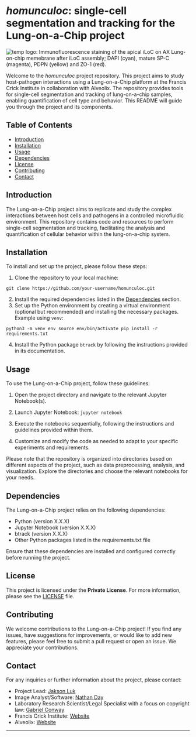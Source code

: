 # _homunculoc_: single-cell segmentation and tracking for the Lung-on-a-Chip project

![temp logo: Immunofluorescence staining of the apical iLoC on AX Lung-on-chip memebrane after iLoC assembly; DAPI (cyan), mature SP-C (magenta), PDPN (yellow) and ZO-1 (red).](loc_landing.gif)

Welcome to the _*homunculoc*_ project repository. This project aims to study host-pathogen interactions using a Lung-on-a-Chip platform at the Francis Crick Institute in collaboration with Alveolix. The repository provides tools for single-cell segmentation and tracking of lung-on-a-chip samples, enabling quantification of cell type and behavior. This README will guide you through the project and its components.

## Table of Contents

- [Introduction](#introduction)
- [Installation](#installation)
- [Usage](#usage)
- [Dependencies](#dependencies)
- [License](#license)
- [Contributing](#contributing)
- [Contact](#contact)

## Introduction

The Lung-on-a-Chip project aims to replicate and study the complex interactions between host cells and pathogens in a controlled microfluidic environment. This repository contains code and resources to perform single-cell segmentation and tracking, facilitating the analysis and quantification of cellular behavior within the lung-on-a-chip system.

## Installation

To install and set up the project, please follow these steps:

1. Clone the repository to your local machine:

`git clone https://github.com/your-username/homunculoc.git`

2. Install the required dependencies listed in the [Dependencies](#dependencies) section.
3. Set up the Python environment by creating a virtual environment (optional but recommended) and installing the necessary packages. Example using `venv`:

``python3 -m venv env
source env/bin/activate
pip install -r requirements.txt``

4. Install the Python package `btrack` by following the instructions provided in its documentation.

## Usage

To use the Lung-on-a-Chip project, follow these guidelines:

1. Open the project directory and navigate to the relevant Jupyter Notebook(s).
2. Launch Jupyter Notebook: `jupyter notebook`


3. Execute the notebooks sequentially, following the instructions and guidelines provided within them.
4. Customize and modify the code as needed to adapt to your specific experiments and requirements.

Please note that the repository is organized into directories based on different aspects of the project, such as data preprocessing, analysis, and visualization. Explore the directories and choose the relevant notebooks for your needs.

## Dependencies

The Lung-on-a-Chip project relies on the following dependencies:

- Python (version X.X.X)
- Jupyter Notebook (version X.X.X)
- btrack (version X.X.X)
- Other Python packages listed in the requirements.txt file

Ensure that these dependencies are installed and configured correctly before running the project.

## License

This project is licensed under the **Private License**. For more information, please see the [LICENSE](LICENSE.md) file.

## Contributing

We welcome contributions to the Lung-on-a-Chip project! If you find any issues, have suggestions for improvements, or would like to add new features, please feel free to submit a pull request or open an issue. We appreciate your contributions.

## Contact

For any inquiries or further information about the project, please contact:

- Project Lead: [Jakson Luk](mailto:jakson.luk@crick.ac.uk)
- Image Analyst/Software: [Nathan Day](mailto:nathan.day@crick.ac.uk)
- Laboratory Research Scientist/Legal Specialist with a focus on copyright law: [Gabriel Conway](mailto:gabriel.conway@crick.ac.uk)
- Francis Crick Institute: [Website](https://www.crick.ac.uk)
- Alveolix: [Website](https://www.alveolix.com)

---
